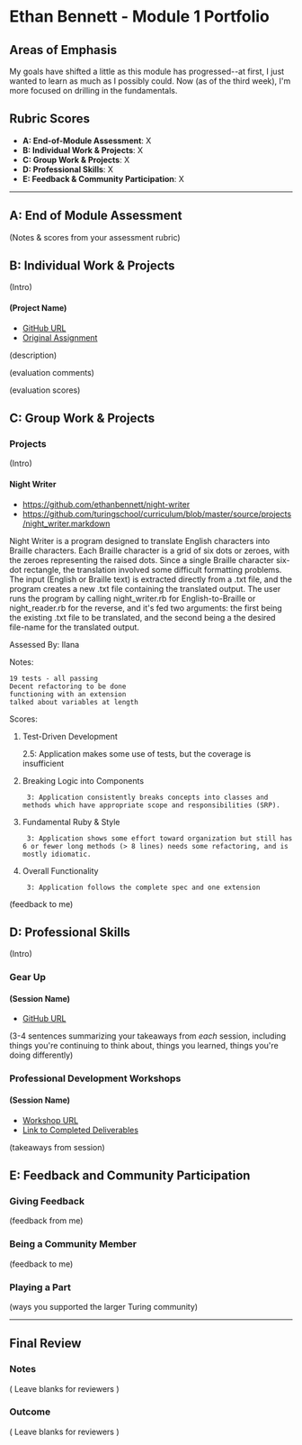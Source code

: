 # Ethan Bennett - Module 1 Portfolio

## Areas of Emphasis

My goals have shifted a little as this module has progressed--at first, I just wanted to learn as much as I possibly could. Now (as of the third week), I'm more focused on drilling in the fundamentals.

## Rubric Scores

* **A: End-of-Module Assessment**: X
* **B: Individual Work & Projects**: X
* **C: Group Work & Projects**: X
* **D: Professional Skills**: X
* **E: Feedback & Community Participation**: X

-----------------------

## A: End of Module Assessment

(Notes & scores from your assessment rubric)


## B: Individual Work & Projects

(Intro)

#### (Project Name)

* [GitHub URL]()
* [Original Assignment]()

(description)

(evaluation comments)

(evaluation scores)

## C: Group Work & Projects

### Projects

(Intro)

#### Night Writer

* https://github.com/ethanbennett/night-writer
* https://github.com/turingschool/curriculum/blob/master/source/projects/night_writer.markdown

Night Writer is a program designed to translate English characters into Braille characters. Each Braille character is a grid of six dots or zeroes, with the zeroes representing the raised dots. Since a single Braille character six-dot rectangle, the translation involved some difficult formatting problems. The input (English or Braille text) is extracted directly from a .txt file, and the program creates a new .txt file containing the translated output. The user runs the program by calling night_writer.rb for English-to-Braille or night_reader.rb for the reverse, and it's fed two arguments: the first being the existing .txt file to be translated, and the second being a the desired file-name for the translated output.

Assessed By: Ilana

Notes:

    19 tests - all passing
    Decent refactoring to be done
    functioning with an extension
    talked about variables at length


Scores:
1. Test-Driven Development

    2.5: Application makes some use of tests, but the coverage is insufficient
  
2. Breaking Logic into Components


        3: Application consistently breaks concepts into classes and methods which have appropriate scope and responsibilities (SRP).

3. Fundamental Ruby & Style

        3: Application shows some effort toward organization but still has 6 or fewer long methods (> 8 lines) needs some refactoring, and is mostly idiomatic.

4. Overall Functionality

        3: Application follows the complete spec and one extension


(feedback to me)

## D: Professional Skills
(Intro)

### Gear Up
#### (Session Name)

* [GitHub URL]()

(3-4 sentences summarizing your takeaways from _each_ session, including things you're continuing to think about, things you learned, things you're doing differently)


### Professional Development Workshops
#### (Session Name)

* [Workshop URL]()
* [Link to Completed Deliverables]()

(takeaways from session)

## E: Feedback and Community Participation

### Giving Feedback

(feedback from me)

### Being a Community Member

(feedback to me)

### Playing a Part

(ways you supported the larger Turing community)

------------------

## Final Review

### Notes

( Leave blanks for reviewers )

### Outcome

( Leave blanks for reviewers )
